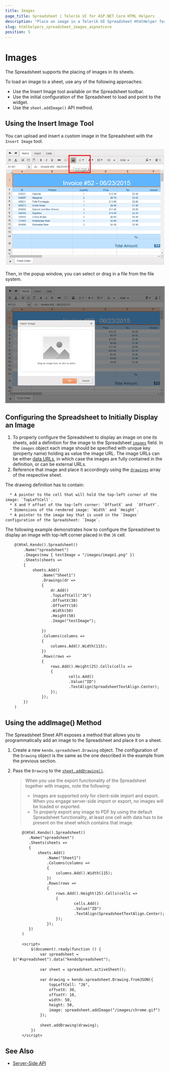 ```yaml
---
title: Images
page_title: Spreadsheet | Telerik UI for ASP.NET Core HTML Helpers
description: "Place an image in a Telerik UI Spreadsheet HtmlHelper for ASP.NET Core (MVC 6 or ASP.NET Core MVC)."
slug: htmlhelpers_spreadsheet_images_aspnetcore
position: 5
---
```


# Images

The Spreadsheet supports the placing of images in its sheets.

To load an image to a sheet, use any of the following approaches:

* Use the Insert Image tool available on the Spreadsheet toolbar.
* Use the initial configuration of the Spreadsheet to load and point to the widget.
* Use the `sheet.addImage()` API method.

## Using the Insert Image Tool

You can upload and insert a custom image in the Spreadsheet with the `Insert Image` tool.

![Spreadsheet Insert Image tool](images/spreadsheet-insert-image-tool.png)

Then, in the popup window, you can select or drag in a file from the file system.

![Spreadsheet Insert Image pop-up](images/spreadsheet-insert-image-pop-up.png)

## Configuring the Spreadsheet to Initially Display an Image

1. To properly configure the Spreadsheet to display an image on one its sheets, add a definition for the image to the Spreadsheet [`images`](https://docs.telerik.com/kendo-ui/api/javascript/ui/spreadsheet/configuration/images) field. In the `images` object each image should be specified with unique key (property name) holding as value the image URL. The image URLs can be either [data URLs](https://developer.mozilla.org/en-US/docs/Web/HTTP/Basics_of_HTTP/Data_URIs), in which case the images are fully contained in the definition, or can be external URLs.
1. Reference that image and place it accordingly using the [`drawings`](https://docs.telerik.com/kendo-ui/api/javascript/ui/spreadsheet/configuration/sheets.drawings) array of the respective sheet.

  The drawing definition has to contain:

      * A pointer to the cell that will hold the top-left corner of the image: `TopLeftCell`.
      * X and Y offset of the top-left corner: `OffsetX` and  `OffsetY`.
      * Dimensions of the rendered image: `Width` and `Height`.
      * A pointer to the image key that is used in the `Images` configuration of the Spreadsheet: `Image`.

The following example demonstrates how to configure the Spreadsheet to display an image with top-left corner placed in the `J6` cell.

```
    @(Html.Kendo().Spreadsheet()
        .Name("spreadsheet")
        .Images(new { testImage = "/images/image1.png" })
        .Sheets(sheets =>
        {
            sheets.Add()
                .Name("Sheet1")
                .Drawings(dr =>
                {
                    dr.Add()
                    .TopLeftCell("J6")
                    .OffsetX(30)
                    .OffsetY(10)
                    .Width(50)
                    .Height(50)
                    .Image("testImage");

                })
                .Columns(columns =>
                {
                    columns.Add().Width(115);
                })
                .Rows(rows =>
                {
                    rows.Add().Height(25).Cells(cells =>
                    {
                            cells.Add()
                            .Value("ID")
                            .TextAlign(SpreadsheetTextAlign.Center);
                    });
                });
        })
    )
```

## Using the addImage() Method

The Spreadsheet Sheet API exposes a method that allows you to programmatically add an image to the Spreadsheet and place it on a sheet.

1. Create a new `kendo.spreadsheet.Drawing` object. The configuration of the `Drawing` object is the same as the one described in the example from the previous section.
1. Pass the `Drawing` to the [`sheet.addDrawing()`](https://docs.telerik.com/kendo-ui/api/javascript/spreadsheet/sheet/methods/adddrawing).

    > When you use the export functionality of the Spreadsheet together with images, note the following:
    > * Images are supported only for client-side import and export. When you engage server-side import or export, no images will be loaded or exported.
    > * To properly export any image to PDF by using the default Spreadsheet functionality, at least one cell with data has to be present on the sheet which contains that image.

    ```
        @(Html.Kendo().Spreadsheet()
           .Name("spreadsheet")
           .Sheets(sheets =>
           {
               sheets.Add()
                   .Name("Sheet1")
                   .Columns(columns =>
                   {
                       columns.Add().Width(115);
                   })
                   .Rows(rows =>
                   {
                       rows.Add().Height(25).Cells(cells =>
                       {
                               cells.Add()
                               .Value("ID")
                               .TextAlign(SpreadsheetTextAlign.Center);
                       });
                   });
           })
        )

        <script>
            $(document).ready(function () {
                var spreadsheet = $("#spreadsheet").data("kendoSpreadsheet");

                var sheet = spreadsheet.activeSheet();

                var drawing = kendo.spreadsheet.Drawing.fromJSON({
                    topLeftCell: "J6",
                    offsetX: 30,
                    offsetY: 10,
                    width: 50,
                    height: 50,
                    image: spreadsheet.addImage("/images/chrome.gif")
                });

                sheet.addDrawing(drawing);
            })
        </script>
    ```

## See Also

* [Server-Side API](/api/spreadsheet)
